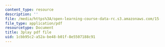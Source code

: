 ```yaml
---
content_type: resource
description: ''
file: /media/https%3A/open-learning-course-data-rc.s3.amazonaws.com/15-031j-energy-decisions-markets-and-policies-spring-2012/1cbb95c2a52abe48b01f8e5507188c91_2oooMpS_3vg.pdf
file_type: application/pdf
resourcetype: Document
title: 3play pdf file
uid: 1cbb95c2-a52a-be48-b01f-8e5507188c91
---
```

